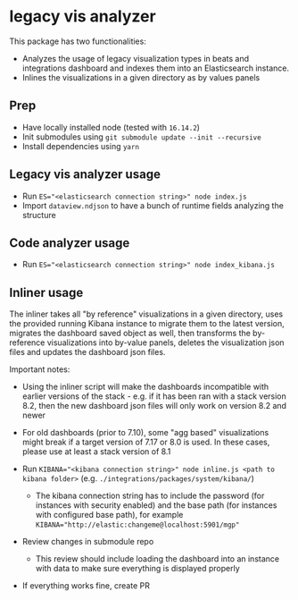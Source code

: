 # legacy vis analyzer

This package has two functionalities:
* Analyzes the usage of legacy visualization types in beats and integrations dashboard and indexes them into an Elasticsearch instance.
* Inlines the visualizations in a given directory as by values panels

## Prep

* Have locally installed node (tested with `16.14.2`)
* Init submodules using `git submodule update --init --recursive`
* Install dependencies using `yarn`

## Legacy vis analyzer usage

* Run `ES="<elasticsearch connection string>" node index.js`
* Import `dataview.ndjson` to have a bunch of runtime fields analyzing the structure


## Code analyzer usage

* Run `ES="<elasticsearch connection string>" node index_kibana.js`

## Inliner usage


The inliner takes all "by reference" visualizations in a given directory, uses the provided running Kibana instance to migrate them to the latest version, migrates the dashboard saved object as well, then transforms the by-reference visualizations into by-value panels, deletes the visualization json files and updates the dashboard json files.

Important notes:
* Using the inliner script will make the dashboards incompatible with earlier versions of the stack - e.g. if it has been ran with a stack version 8.2, then the new dashboard json files will only work on version 8.2 and newer
* For old dashboards (prior to 7.10), some "agg based" visualizations might break if a target version of 7.17 or 8.0 is used. In these cases, please use at least a stack version of 8.1

* Run `KIBANA="<kibana connection string>" node inline.js <path to kibana folder>` (e.g. `./integrations/packages/system/kibana/`)
  * The kibana connection string has to include the password (for instances with security enabled) and the base path (for instances with configured base path), for example `KIBANA="http://elastic:changeme@localhost:5901/mgp"`
* Review changes in submodule repo
  * This review should include loading the dashboard into an instance with data to make sure everything is displayed properly
* If everything works fine, create PR
